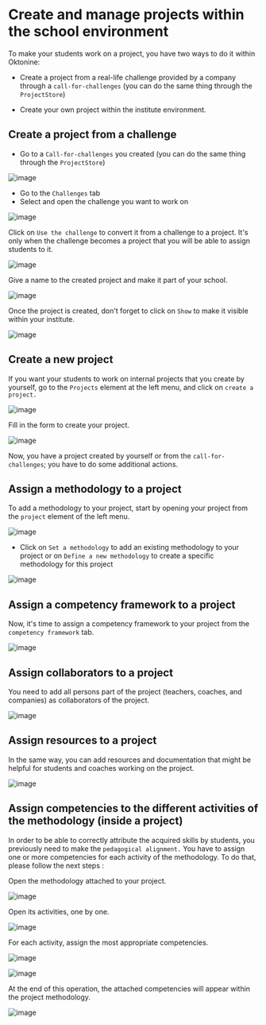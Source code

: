 # Create and manage projects within the school environment

To make your students work on a project, you have two ways to do it within Oktonine:

- Create a project from a real-life challenge provided by a company through a `call-for-challenges` (you can do the same thing through the `ProjectStore`)

- Create your own project within the institute environment.

## Create a project from a challenge

- Go to a `Call-for-challenges` you created (you can do the same thing through the `ProjectStore`)

![image](../img/manager/createprojectfromchallenge/createprojectfromchallenge1.png)

- Go to the `Challenges` tab
- Select and open the challenge you want to work on

![image](../img/manager/createprojectfromchallenge/createprojectfromchallenge2.png)

Click on `Use the challenge` to convert it from a challenge to a project. It's only when the challenge becomes a project that you will be able to assign students to it.

![image](../img/manager/createprojectfromchallenge/createprojectfromchallenge3.png)

Give a name to the created project and make it part of your school.

![image](../img/manager/createprojectfromchallenge/createprojectfromchallenge4.png)

Once the project is created, don't forget to click on `Show` to make it visible within your institute.

![image](../img/manager/createprojectfromchallenge/createprojectfromchallenge5.png)


## Create a new project

If you want your students to work on internal projects that you create by yourself, go to the `Projects` element at the left menu, and click on `create a project.`

![image](../img/manager/createinternalproject/createinternalproject1.png)

Fill in the form to create your project.

![image](../img/manager/createinternalproject/createinternalproject2.png)

Now, you have a project created by yourself or from the `call-for-challenges`; you have to do some additional actions.

## Assign a methodology to a project


To add a methodology to your project, start by opening your project from the `project` element of the left menu.

![image](../img/manager/createprojectfromchallenge/createprojectfromchallenge11.png)

- Click on `Set a methodology` to add an existing methodology to your project or on `Define a new methodology` to create a specific methodology for this project

![image](../img/manager/createprojectfromchallenge/createprojectfromchallenge6.png)


## Assign a competency framework to a project

Now, it's time to assign a competency framework to your project from the `competency framework` tab.

![image](../img/manager/createprojectfromchallenge/createprojectfromchallenge9.png)


## Assign collaborators to a project

You need to add all persons part of the project (teachers, coaches, and companies) as collaborators of the project.

![image](../img/manager/createprojectfromchallenge/createprojectfromchallenge8.png)

## Assign resources to a project

In the same way, you can add resources and documentation that might be helpful for students and coaches working on the project.

![image](../img/manager/createprojectfromchallenge/createprojectfromchallenge10.png)


## Assign competencies to the different activities of the methodology (inside a project)

In order to be able to correctly attribute the acquired skills by students, you previously need to make the `pedagogical alignment.`
You have to assign one or more competencies for each activity of the methodology. 
To do that, please follow the next steps :

Open the methodology attached to your project.

![image](../img/manager/addcompetenciestoproject/addcompetenytoproject1.png)

Open its activities, one by one.

![image](../img/manager/addcompetenciestoproject/addcompetenytoproject2.png)

For each activity, assign the most appropriate competencies.

![image](../img/manager/addcompetenciestoproject/addcompetenytoproject3.png)

![image](../img/manager/addcompetenciestoproject/addcompetenytoproject4.png)

At the end of this operation, the attached competencies will appear within the project methodology.

![image](../img/manager/addcompetenciestoproject/addcompetenytoproject5.png)
